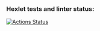 ### Hexlet tests and linter status:
[![Actions Status](https://github.com/Luce62006/layout-designer-project-lvl1/workflows/hexlet-check/badge.svg)](https://github.com/Luce62006/layout-designer-project-lvl1/actions)
